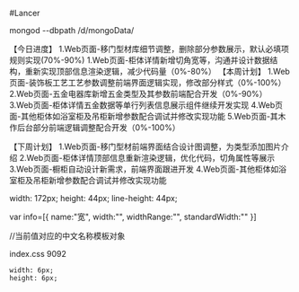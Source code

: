 #Lancer

 mongod --dbpath /d/mongoData/

 【今日进度】
1.Web页面-移门型材库细节调整，删除部分参数展示，默认必填项规则实现(70%-90%)
1.Web页面-柜体详情新增切角宽等，沟通并设计数据结构，重新实现顶部信息渲染逻辑，减少代码量（0%-80%）
【本周计划】
1.Web页面-装饰板工艺工艺参数调整前端界面逻辑实现，修改部分样式（0%-100%）
2.Web页面-五金电器库新增五金类型及其参数前端配合开发（0%-90%）
3.Web页面-柜体详情五金数据等单行列表信息展示组件继续开发实现
4.Web页面-其他柜体如浴室柜及吊柜新增参数配合调试并修改实现功能
5.Web页面-其木作后台部分前端逻辑调整配合开发（0%-100%）

【下周计划】
1.Web页面-移门型材前端界面结合设计图调整，为类型添加图片介绍
2.Web页面-柜体详情顶部信息重新渲染逻辑，优化代码，切角属性等展示
3.Web页面-橱柜自动设计新需求，前端界面跟进开发
4.Web页面-其他柜体如浴室柜及吊柜新增参数配合调试并修改实现功能

width: 172px;
    height: 44px;
    line-height: 44px;















var info=[{
  name:"宽",
  width:"",
  widthRange:"",
  standardWidth:""
}]


//当前值对应的中文名称模板对象

index.css 9092

    width: 6px;
    height: 6px;
